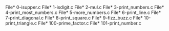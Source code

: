 File* 0-isupper.c
File* 1-isdigit.c
File* 2-mul.c
File* 3-print_numbers.c
File* 4-print_most_numbers.c
File* 5-more_numbers.c
File* 6-print_line.c
File* 7-print_diagonal.c
File* 8-print_square.c
File* 9-fizz_buzz.c
File* 10-print_triangle.c
File* 100-prime_factor.c
File* 101-print_number.c
